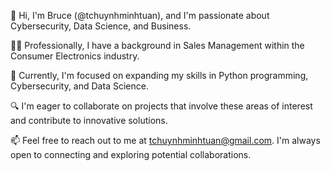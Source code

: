👋 Hi, I'm Bruce (@tchuynhminhtuan), and I'm passionate about Cybersecurity, Data Science, and Business.

👩‍💻 Professionally, I have a background in Sales Management within the Consumer Electronics industry.

🌱 Currently, I'm focused on expanding my skills in Python programming, Cybersecurity, and Data Science.

🔍 I'm eager to collaborate on projects that involve these areas of interest and contribute to innovative solutions.

📫 Feel free to reach out to me at tchuynhminhtuan@gmail.com. I'm always open to connecting and exploring potential collaborations.

<!---
tchuynhminhtuan/tchuynhminhtuan is a ✨ special ✨ repository because its `README.md` (this file) appears on your GitHub profile.
You can click the Preview link to take a look at your changes.
--->
